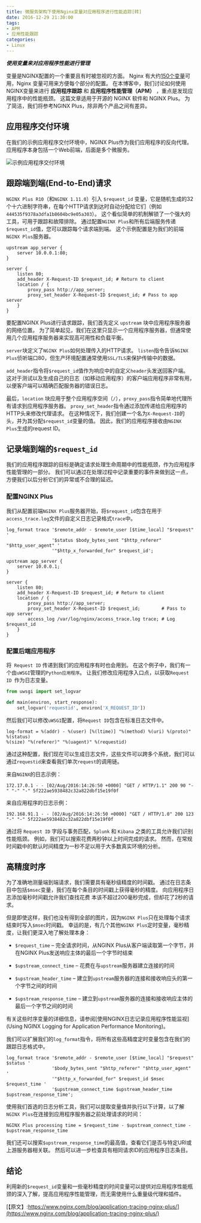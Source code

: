 ```yaml
---
title: 微服务架构下使用Nginx变量对应用程序进行性能追踪[转]
date: 2016-12-29 21:30:00
tags:
- APM
- 应用性能跟踪
categories:
- Linux
---
```


***使用变量来对应用程序性能进行管理***

变量是NGINX配置的一个重要且有时被忽视的方面。 Nginx 有大约[150个变量](http://nginx.org/en/docs/varindex.html)可用，Nginx 变量可用来方便每个部分的配置。 在本博客中，我们讨论如何使用NGINX变量来进行 **应用程序跟踪** 和 **应用程序性能管理（APM）** ，重点是发现应用程序中的性能瓶颈。 这篇文章适用于开源的 NGINX 软件和 NGINX Plus。 为了简洁，我们将参考NGINX Plus，除非两个产品之间有差异。

<!-- more -->

## 应用程序交付环境
在我们的示例应用程序交付环境中，NGINX Plus作为我们应用程序的反向代理。 应用程序本身包括一个Web前端，后面是多个微服务。

![示例应用程序交付环境](http://n.sinaimg.cn/games/3ece443e/20161229/nginx-proxies-app-with-frontend-and-microservices.png)

## 跟踪端到端(End‑to‑End)请求

`NGINX Plus R10`（和`NGINX 1.11.0`）引入 `$request_id` 变量，它是随机生成的32个十六进制字符串，在每个HTTP请求到达时自动分配给它们（例如`444535f9378a3dfa1b8604bc9e05a303`）。 这个看似简单的机制解锁了一个强大的工具，可用于跟踪和故障排除。 通过配置`NGINX Plus`和所有后端服务传递`$request_id`值，您可以跟踪每个请求端到端。 这个示例配置是为我们的前端`NGINX Plus`服务器。

```
upstream app_server {
    server 10.0.0.1:80;
}

server {
    listen 80;
    add_header X-Request-ID $request_id; # Return to client
    location / {
        proxy_pass http://app_server;
        proxy_set_header X-Request-ID $request_id; # Pass to app server
    }
}
```

要配置NGINX Plus进行请求跟踪，我们首先定义 `upstream` 块中应用程序服务器的网络位置。 为了简单起见，我们在这里只显示一个应用程序服务器，但通常使用几个应用程序服务器来实现高可用性和负载平衡。

`server`块定义了`NGINX Plus`如何处理传入的HTTP请求。 `listen`指令告诉`NGINX Plus`侦听端口80，但生产环境配置通常使用`SSL/TLS`来保护传输中的数据。

`add_header`指令将`$request_id`值作为响应中的自定义`header`头发送回客户端。 这对于测试以及生成自己的日志（如移动应用程序）的客户端应用程序非常有用，以便客户端可以精确匹配服务器的错误日志。

最后，`location` 块应用于整个应用程序空间（`/`），`proxy_pass`指令简单地代理所有请求到应用程序服务器。 `proxy_set_header`指令通过添加传递给应用程序的HTTP头来修改代理请求。 在这种情况下，我们创建一个名为`X-Request-ID`的头，并为其分配`$request_id`变量的值。 因此，我们的应用程序接收由`NGINX Plus`生成的request ID。

## 记录端到端的`$request_id`

我们的应用程序跟踪的目标是确定请求处理生命周期中的性能瓶颈，作为应用程序性能管理的一部分。 我们可以通过在处理过程中记录重要的事件来做到这一点，方便我们以后分析它们的异常或不合理的延迟。

### 配置NGINX Plus

我们从配置前端`NGINX Plus`服务器开始，将`$request_id`包含在用于`access_trace.log`文件的自定义日志记录格式`trace`中。
```
log_format trace '$remote_addr - $remote_user [$time_local] "$request" '
                 '$status $body_bytes_sent "$http_referer" "$http_user_agent" '
                 '"$http_x_forwarded_for" $request_id';

upstream app_server {
    server 10.0.0.1;
}

server {
    listen 80;
    add_header X-Request-ID $request_id; # Return to client
    location / {
        proxy_pass http://app_server;
        proxy_set_header X-Request-ID $request_id;        # Pass to app server
        access_log /var/log/nginx/access_trace.log trace; # Log $request_id
    }
}
```
### 配置后端应用程序
将` Request ID` 传递到我们的应用程序有时也会用到。 在这个例子中，我们有一个由`uWSGI`管理的`Python应用程序`。 让我们修改应用程序入口点，以获取`Request ID `作为日志变量。

```python
from uwsgi import set_logvar

def main(environ, start_response):
    set_logvar('requestid', environ['X_REQUEST_ID'])
```
然后我们可以修改`uWSGI`配置，将`Request ID`包含在标准日志文件中。

```
log-format = %(addr) - %(user) [%(ltime)] "%(method) %(uri) %(proto)" %(status)
%(size) "%(referer)" "%(uagent)" %(requestid)
```

通过这种配置，我们现在可以生成日志文件，这些文件可以跨多个系统，我们可以通过`requestid`来查看我们单次`request`的调用链。

来自`NGINX`的日志示例：
```
172.17.0.1 - - [02/Aug/2016:14:26:50 +0000] "GET / HTTP/1.1" 200 90 "-" "-" "-" 5f222ae5938482c32a822dbf15e19f0f
```

来自应用程序的日志示例：
```
192.168.91.1 - - [02/Aug/2016:14:26:50 +0000] "GET / HTTP/1.0" 200 123 "-" "-" 5f222ae5938482c32a822dbf15e19f0f
```
通过将 `Request ID` 字段与事务匹配，`Splunk` 和 `Kibana` 之类的工具允许我们识别性能瓶颈。 例如，我们可以搜索花费两秒钟以上时间完成的请求。 然而，在常规时间戳中的默认时间精度为一秒不足以用于大多数真实环境的分析。


## 高精度时序

为了准确地测量端到端请求，我们需要具有毫秒级精度的时间戳。 通过在日志条目中包括`$msec`变量，我们在每个条目的时间戳上获得毫秒的精度。 向应用程序日志添加毫秒时间戳允许我们查找花费 本该不超过200毫秒完成，但却花了2秒的请求。

但是即使这样，我们也没有得到全部的图片，因为`NGINX Plus`只在处理每个请求结束时写入`$msec`时间戳。 幸运的是，有几个其他`NGINX Plus`定时变量，毫秒精度，让我们更深入地了解处理本身：

- `$request_time` – 完全请求时间，从NGINX Plus从客户端读取第一个字节，并在NGINX Plus发送响应主体的最后一个字节时结束

- `$upstream_connect_time` – 花费在与`upstream`服务器建立连接的时间

- `$upstream_header_time` – 建立到`upstream`服务器的连接和接收响应头的第一个字节之间的时间

- `$upstream_response_time` – 建立到`upstream`服务器的连接和接收响应主体的最后一个字节之间的时间

有关这些时序变量的详细信息，请参阅[使用NGINX日志记录应用程序性能监视](Using NGINX Logging for Application Performance Monitoring)。

我们可以扩展我们的`log_format`指令，将所有这些高精度定时变量包含在我们的跟踪日志格式中。
```
log_format trace '$remote_addr - $remote_user [$time_local] "$request" $status '
                 '$body_bytes_sent "$http_referer" "$http_user_agent" '
                 '"$http_x_forwarded_for" $request_id $msec $request_time '
                 '$upstream_connect_time $upstream_header_time $upstream_response_time';
```

使用我们首选的日志分析工具，我们可以提取变量值并执行以下计算，以了解`NGINX Plus`在连接到应用程序服务器之前处理请求的时间：
```
NGINX Plus processing time = $request_time - $upstream_connect_time - $upstream_response_time
```

我们还可以搜索`$upstream_response_time`的最高值，查看它们是否与特定URI或上游服务器相关联。 然后可以进一步检查具有相同请求ID的应用程序日志条目。

## 结论

利用新的`$request_id`变量和一些毫秒精度的时间变量可以提供对应用程序性能瓶颈的深入了解，提高应用程序性能管理，而无需使用什么重量级代理和插件。

[【原文】:https://www.nginx.com/blog/application-tracing-nginx-plus/](https://www.nginx.com/blog/application-tracing-nginx-plus/)
